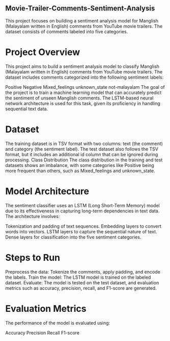 ## Movie-Trailer-Comments-Sentiment-Analysis
This project focuses on building a sentiment analysis model for Manglish (Malayalam written in English) comments from YouTube movie trailers. The dataset consists of comments labeled into five categories.
# Project Overview
This project aims to build a sentiment analysis model to classify Manglish (Malayalam written in English) comments from YouTube movie trailers. The dataset includes comments categorized into the following sentiment labels:

Positive
Negative
Mixed_feelings
unknown_state
not-malayalam
The goal of the project is to train a machine learning model that can accurately predict the sentiment of unseen Manglish comments. The LSTM-based neural network architecture is used for this task, given its proficiency in handling sequential text data.

# Dataset
The training dataset is in TSV format with two columns: text (the comment) and category (the sentiment label).
The test dataset also follows the TSV format, but it includes an additional id column that can be ignored during processing.
Class Distribution
The class distribution in the training and test datasets shows an imbalance, with some categories like Positive being more frequent than others, such as Mixed_feelings and unknown_state.

# Model Architecture
The sentiment classifier uses an LSTM (Long Short-Term Memory) model due to its effectiveness in capturing long-term dependencies in text data. The architecture involves:

Tokenization and padding of text sequences.
Embedding layers to convert words into vectors.
LSTM layers to capture the sequential nature of text.
Dense layers for classification into the five sentiment categories.
# Steps to Run
Preprocess the data: Tokenize the comments, apply padding, and encode the labels.
Train the model: The LSTM model is trained on the labeled dataset.
Evaluate: The model is tested on the test dataset, and evaluation metrics such as accuracy, precision, recall, and F1-score are generated.
# Evaluation Metrics
The performance of the model is evaluated using:

Accuracy
Precision
Recall
F1-score
